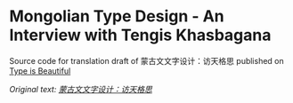 # Mongolian Type Design - An Interview with Tengis Khasbagana

Source code for translation draft of 蒙古文文字设计：访天格思 published on [Type is Beautiful](https://thetype.com/)

*Original text: [蒙古文文字设计：访天格思](https://thetype.com/2013/02/5454/)*
